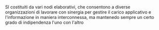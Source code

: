 SI costituiti da vari nodi elaborativi, che consentono a diverse organizzazioni di lavorare con sinergia per gestire il carico applicativo e l'informazione in maniera interconnessa, ma mantenedo sempre un certo grado di indipendenza l'uno con l'altro